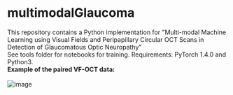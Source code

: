 # multimodalGlaucoma
This repository contains a Python implementation for "Multi-modal Machine Learning using Visual Fields and Peripapillary Circular OCT Scans in Detection of Glaucomatous Optic Neuropathy"
<br>
See tools folder for notebooks for training. Requirements:  PyTorch 1.4.0 and Python3.
<br>
**Example of the paired VF-OCT data:**
<br>
<br>
![image](https://user-images.githubusercontent.com/57675424/115986549-46dd4e80-a5e3-11eb-9881-0ccb0c971f8f.png)
